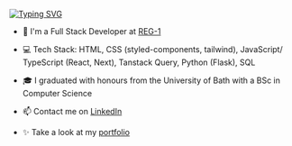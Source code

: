 [![Typing SVG](https://readme-typing-svg.demolab.com?font=Fira+Code&pause=1000&color=0AD764&width=435&height=35&lines=Hi+there!+I'm+Aimy+😊)](https://git.io/typing-svg)

- 💼 I'm a Full Stack Developer at [REG-1](https://www.reg-1.com/)

- 💻 Tech Stack: HTML, CSS (styled-components, tailwind), JavaScript/ TypeScript (React, Next), Tanstack Query, Python (Flask), SQL

- 🎓 I graduated with honours from the University of Bath with a BSc in Computer Science

- 📫 Contact me on [LinkedIn](https://www.linkedin.com/in/aimy-varghese/)

- ✨ Take a look at my [portfolio](https://aimyvarghese.netlify.app/)

<!--
**aimyv/aimyv** is a ✨ _special_ ✨ repository because its `README.md` (this file) appears on your GitHub profile.

Here are some ideas to get you started:

- 🔭 I’m currently working on ...
- 🌱 I’m currently learning ...
- 👯 I’m looking to collaborate on ...
- 🤔 I’m looking for help with ...
- 💬 Ask me about ...
- 📫 How to reach me: ...
- 😄 Pronouns: ...
- ⚡ Fun fact: ...
-->
